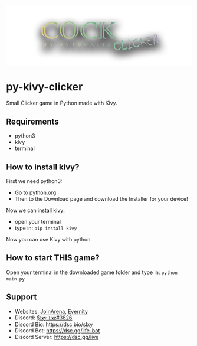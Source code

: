 <div align="center">
<img src="images/banner.png">
</div>

# py-kivy-clicker
Small Clicker game in Python made with Kivy.

## Requirements
- python3
- kivy
- terminal

## How to install kivy?
First we need python3:

- Go to [python.org](https://www.python.org/)
- Then to the Download page and download the Installer for your device!

Now we can install kivy:

- open your terminal
- type in: ```pip install kivy```

Now you can use Kivy with python.

## How to start THIS game?
Open your terminal in the downloaded game folder and type in:
```python main.py```

## Support
- Websites: [JoinArena](https://joinarena.net), [Evernity](https://evernity.tk)
- Discord: [$𝖑𝐱𝐲 𝐓𝐱𝐳#3826](https://discord.com/users/261103679732580352)
- Discord Bio: https://dsc.bio/slxy
- Discord Bot: https://dsc.gg/life-bot
- Discord Server: https://dsc.gg/live
